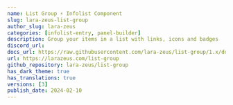 ```yaml
---
name: List Group ⚡️ Infolist Component
slug: lara-zeus-list-group
author_slug: lara-zeus
categories: [infolist-entry, panel-builder]
description: Group your items in a list with links, icons and badges
discord_url:
docs_url: https://raw.githubusercontent.com/lara-zeus/list-group/1.x/docs/filament.md
url: https://larazeus.com/list-group
github_repository: lara-zeus/list-group
has_dark_theme: true
has_translations: true
versions: [3]
publish_date: 2024-02-10
---
```

